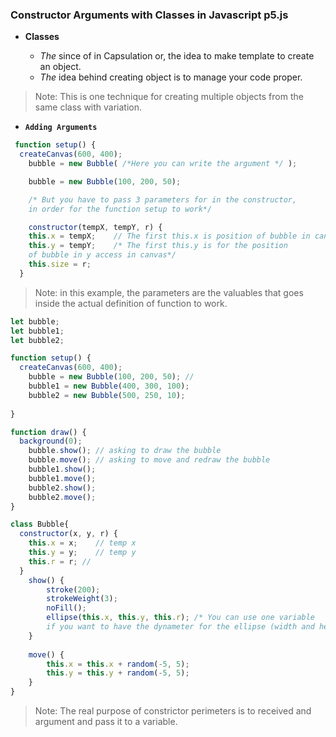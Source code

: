 ### Constructor Arguments with Classes in Javascript p5.js

- **Classes**

  - *The* since of in Capsulation or, the idea to make template to create an object. 
  - *The* idea behind creating object is to manage your code proper.

> Note: This is one technique for creating multiple objects from the same class with variation. 

- **`Adding Arguments`** 

```javascript
 function setup() {
  createCanvas(600, 400);
    bubble = new Bubble( /*Here you can write the argument */ ); 

    bubble = new Bubble(100, 200, 50);

    /* But you have to pass 3 parameters for in the constructor, 
    in order for the function setup to work*/

    constructor(tempX, tempY, r) {
    this.x = tempX;    // The first this.x is position of bubble in canvas
    this.y = tempY;    /* The first this.y is for the position 
    of bubble in y access in canvas*/
    this.size = r; 
  }


```
> Note: in this example, the parameters are the valuables that goes inside the actual definition of function to work.

```javascript 
let bubble;
let bubble1;
let bubble2;

function setup() {
  createCanvas(600, 400);
    bubble = new Bubble(100, 200, 50); // 
    bubble1 = new Bubble(400, 300, 100);
    bubble2 = new Bubble(500, 250, 10);
  
}

function draw() {
  background(0);
    bubble.show(); // asking to draw the bubble
    bubble.move(); // asking to move and redraw the bubble
    bubble1.show();
    bubble1.move();
    bubble2.show();
    bubble2.move();
}

class Bubble{
  constructor(x, y, r) {
    this.x = x;    // temp x 
    this.y = y;    // temp y 
    this.r = r; //  
  }
    show() {
        stroke(200);
        strokeWeight(3);
        noFill();
        ellipse(this.x, this.y, this.r); /* You can use one variable 
        if you want to have the dynameter for the ellipse (width and height) to be the same.*/
    }
  
    move() {
        this.x = this.x + random(-5, 5);
        this.y = this.y + random(-5, 5);
    }
}
```
> Note: The real purpose of constrictor perimeters is to received and argument and pass it to a variable.


